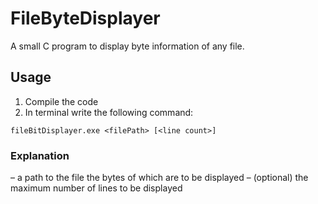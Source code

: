 # FileByteDisplayer
A small C program to display byte information of any file.

## Usage
1. Compile the code
2. In terminal write the following command:
```
fileBitDisplayer.exe <filePath> [<line count>]
```
### Explanation
<filePath> – a path to the file the bytes of which are to be displayed
<line count> – (optional) the maximum number of lines to be displayed
